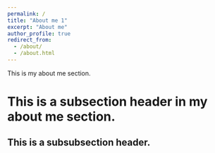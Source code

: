 ```yaml
---
permalink: /
title: "About me 1"
excerpt: "About me"
author_profile: true
redirect_from: 
  - /about/
  - /about.html
---
```

This is my about me section.

This is a subsection header in my about me section.
======

This is a subsubsection header.
------
